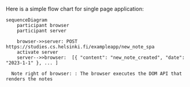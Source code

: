 Here is a simple flow chart for single page application:

```mermaid
sequenceDiagram
    participant browser
    participant server

    browser->>server: POST https://studies.cs.helsinki.fi/exampleapp/new_note_spa
    activate server
    server-->>browser:  [{ "content": "new_note_created", "date": "2023-1-1" }, ... ]

  Note right of browser: : The browser executes the DOM API that renders the notes
```
